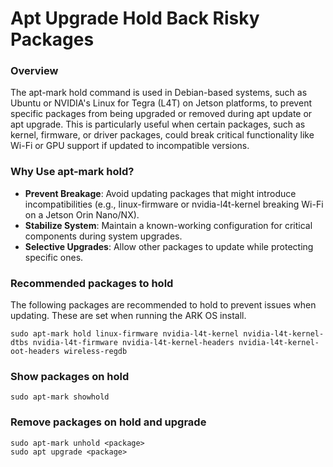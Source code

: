 # Apt Upgrade Hold Back Risky Packages

### Overview

The apt-mark hold command is used in Debian-based systems, such as Ubuntu or NVIDIA's Linux for Tegra (L4T) on Jetson platforms, to prevent specific packages from being upgraded or removed during apt update or apt upgrade. This is particularly useful when certain packages, such as kernel, firmware, or driver packages, could break critical functionality like Wi-Fi or GPU support if updated to incompatible versions.

### Why Use apt-mark hold?

* **Prevent Breakage**: Avoid updating packages that might introduce incompatibilities (e.g., linux-firmware or nvidia-l4t-kernel breaking Wi-Fi on a Jetson Orin Nano/NX).
* **Stabilize System**: Maintain a known-working configuration for critical components during system upgrades.
* **Selective Upgrades**: Allow other packages to update while protecting specific ones.

### Recommended packages to hold

The following packages are recommended to hold to prevent issues when updating. These are set when running the ARK OS install.

```
sudo apt-mark hold linux-firmware nvidia-l4t-kernel nvidia-l4t-kernel-dtbs nvidia-l4t-firmware nvidia-l4t-kernel-headers nvidia-l4t-kernel-oot-headers wireless-regdb
```

### Show packages on hold

```
sudo apt-mark showhold
```

### Remove packages on hold and upgrade

```
sudo apt-mark unhold <package>
sudo apt upgrade <package>
```
